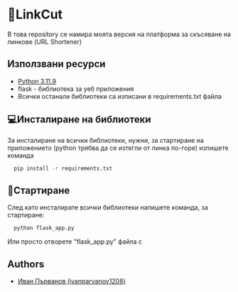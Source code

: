 # 🔗LinkCut

В това repository се намира моята версия на платформа за скъсяване на линкове (URL Shortener)


## Използвани ресурси

- [Python 3.11.9](https://www.python.org/ftp/python/3.11.9/python-3.11.9-amd64.exe)
- flask - библиотека за уеб приложения
- Всички останали библиотеки са изписани в requirements.txt файла


## 💻Инсталиране на библиотеки

За инсталиране на всички библиотеки, нужни, за стартиране на приложението (python трябва да се изтегли от линка по-горе) изпишете команда

```bash
  pip install -r requirements.txt
```
    
## 🚀Стартиране

След като инсталирате всички библиотеки напишете команда, за стартиране: 

```bash
  python flask_app.py
```

Или просто отворете "flask_app.py" файла с 


## Authors

- [Иван Първанов (ivanparvanov1208)](https://github.com/ivanparvanov1208)

